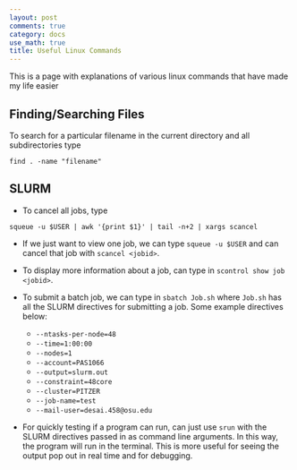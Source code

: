 ```yaml
---
layout: post
comments: true
category: docs
use_math: true
title: Useful Linux Commands
---
```


This is a page with explanations of various linux commands that have made my life easier

## Finding/Searching Files

To search for a particular filename in the current directory and all subdirectories type 

`find . -name "filename"`

## SLURM

- To cancel all jobs, type 

`squeue -u $USER | awk '{print $1}' | tail -n+2 | xargs scancel`

- If we just want to view one job, we can type `squeue -u $USER` and can cancel that job with `scancel <jobid>`. 

- To display more information about a job, can type in `scontrol show job <jobid>`.

- To submit a batch job, we can type in `sbatch Job.sh` where `Job.sh` has all the SLURM directives for submitting a job. Some example directives below:
  + `--ntasks-per-node=48`
  + `--time=1:00:00`
  + `--nodes=1`
  + `--account=PAS1066`
  + `--output=slurm.out`
  + `--constraint=48core`
  + `--cluster=PITZER`
  + `--job-name=test`
  + `--mail-user=desai.458@osu.edu`

- For quickly testing if a program can run, can just use `srun` with the SLURM directives passed in as command line arguments. In this way, the program will run in the terminal. This is more useful for seeing the output pop out in real time and for debugging. 


